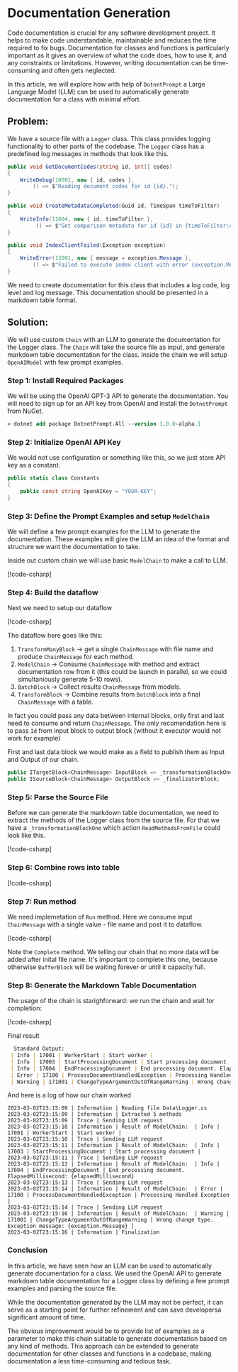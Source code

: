 ﻿# Documentation Generation

Code documentation is crucial for any software development project. It helps to make code understandable, maintainable and reduces the time required to fix bugs. 
Documentation for classes and functions is particularly important as it gives an overview of what the code does, how to use it, and any constraints or limitations. 
However, writing documentation can be time-consuming and often gets neglected. 

In this article, we will explore how with help of `DotnetPrompt` a Large Language Model (LLM) can be used to automatically generate documentation for a class with minimal effort.

## Problem:

We have a source file with a `Logger` class. This class provides logging functionality to other parts of the codebase.
The `Logger` class has a predefined log messages in methods that look like this. 

```csharp
public void GetDocumentCodes(string id, int[] codes)
{
    WriteDebug(10001, new { id, codes },
        () => $"Reading document codes for id {id}.");
}

public void CreateMetadataCompleted(Guid id, TimeSpan timeToFilter)
{
    WriteInfo(11004, new { id, timeToFilter },
         () => $"Get comparison metadata for id {id} in {timeToFilter:c}");
}

public void IndexClientFailed(Exception exception)
{
    WriteError(13001, new { message = exception.Message },
        () => $"Failed to execute index client with error {exception.Message}", exception);
}
```

We need to create documentation for this class that includes a log code, log level and log message. 
This documentation should be presented in a markdown table format.

## Solution:

We will use custom `Chain` with an LLM to generate the documentation for the Logger class. 
The `Chain` will take the source file as input, and generate markdown table documentation for the class.
Inside the chain we will setup `OpenAIModel` with few prompt examples.

### Step 1: Install Required Packages

We will be using the OpenAI GPT-3 API to generate the documentation. You will need to sign up for an API key from OpenAI and install the `DotnetPrompt` from NuGet.

```ps
> dotnet add package DotnetPrompt.All --version 1.0.0-alpha.1
```

### Step 2: Initialize OpenAI API Key

We would not use configuration or something like this, so we just store API key as a constant.

```csharp
public static class Constants
{
    public const string OpenAIKey = "YOUR-KEY";    
}
```

### Step 3: Define the Prompt Examples and setup `ModelChain`

We will define a few prompt examples for the LLM to generate the documentation. 
These examples will give the LLM an idea of the format and structure we want the documentation to take.

Inside out custom chain we will use basic `ModelChain` to make a call to LLM.

[!code-csharp[](../../../DotnetPrompt.Tests.Examples/UseCases/UseCaseGenerateDocumentation.cs#ModelSetup)]

### Step 4: Build the dataflow

Next we need to setup our dataflow

[!code-csharp[](../../../DotnetPrompt.Tests.Examples/UseCases/UseCaseGenerateDocumentation.cs#BuildDataflow)]

The dataflow here goes like this:

1. `TransformManyBlock` -> get a single `ChainMessage` with file name and produce `ChainMessage` for each method.
1. `ModelChain` -> Consume `ChainMessage` with method and extract documentation row from it (this could be launch in parallel, so we could simultaniously generate 5-10 rows).
1. `BatchBlock` -> Collect results `ChainMessage` from models.
1. `TransformBlock` -> Combine results from `BatchBlock` into a final `ChainMessage` with a table.

In fact you could pass any data between internal blocks, only first and last need to consume and return `ChainMessage`.
The only recomendation here is to pass `Id` from input block to output block (without it executor would not work for example)

First and last data block we would make as a field to publish them as Input and Output of our chain.

```csharp
public ITargetBlock<ChainMessage> InputBlock => _transformationBlockOne;
public ISourceBlock<ChainMessage> OutputBlock => _finalizatorBlock;
```

### Step 5: Parse the Source File

Before we can generate the markdown table documentation, we need to extract the methods of the Logger class from the source file. 
For that we have a `_transformationBlockOne` which action `ReadMethodsFromFile` could look like this.

[!code-csharp[](../../../DotnetPrompt.Tests.Examples/UseCases/UseCaseGenerateDocumentation.cs#ReadMethodsFromFile)]

### Step 6: Combine rows into table

[!code-csharp[](../../../DotnetPrompt.Tests.Examples/UseCases/UseCaseGenerateDocumentation.cs#CombineRowsToTable)]

### Step 7: Run method

We need implemetation of `Run` method. Here we consume input `ChainMessage` with a single value - file name and post it to dataflow.

[!code-csharp[](../../../DotnetPrompt.Tests.Examples/UseCases/UseCaseGenerateDocumentation.cs#RunMethod)]

Note the `Complete` method. We telling our chain that no more data will be added after inital file name.
It's important to complete this one, because otherwise `BufferBlock` will be waiting forever or until it capacity full.

### Step 8: Generate the Markdown Table Documentation

The usage of the chain is starighforward: we run the chain and wait for completion:

[!code-csharp[](../../../DotnetPrompt.Tests.Examples/UseCases/UseCaseGenerateDocumentation.cs#GenerateDocumentation)]

Final result

```markdown
  Standard Output: 
 | Info | 17001 | WorkerStart | Start worker |
 | Info | 17003 | StartProcessingDocument | Start processing document |
 | Info | 17004 | EndProcessingDocument | End processing document. ElapsedMillisecond: {elapsedMillisecond} |
 | Error | 17100 | ProcessDocumentHandledException | Processing Handled Exception |
 | Warning | 171001 | ChangeTypeArgumentOutOfRangeWarning | Wrong change type. Exception message: {exception.Message} |
```

And here is a log of how our chain worked
```text
2023-03-02T23:15:09 | Information | Reading file Data\Logger.cs
2023-03-02T23:15:09 | Information | Extracted 5 methods
2023-03-02T23:15:09 | Trace | Sending LLM request
2023-03-02T23:15:10 | Information | Result of ModelChain:  | Info | 17001 | WorkerStart | Start worker |
2023-03-02T23:15:10 | Trace | Sending LLM request
2023-03-02T23:15:11 | Information | Result of ModelChain:  | Info | 17003 | StartProcessingDocument | Start processing document |
2023-03-02T23:15:11 | Trace | Sending LLM request
2023-03-02T23:15:13 | Information | Result of ModelChain:  | Info | 17004 | EndProcessingDocument | End processing document. ElapsedMillisecond: {elapsedMillisecond}
2023-03-02T23:15:13 | Trace | Sending LLM request
2023-03-02T23:15:14 | Information | Result of ModelChain:  | Error | 17100 | ProcessDocumentHandledException | Processing Handled Exception |
2023-03-02T23:15:14 | Trace | Sending LLM request
2023-03-02T23:15:16 | Information | Result of ModelChain:  | Warning | 171001 | ChangeTypeArgumentOutOfRangeWarning | Wrong change type. Exception message: {exception.Message} |
2023-03-02T23:15:16 | Information | Finalization
```

### Conclusion

In this article, we have seen how an LLM can be used to automatically generate documentation for a class. 
We used the OpenAI API to generate markdown table documentation for a Logger class by defining a few prompt examples and parsing the source file. 

While the documentation generated by the LLM may not be perfect, it can serve as a starting point for further refinement and can save developersa significant amount of time. 

The obvious improvement would be to provide list of examples as a parameter to make this chain suitable to generate documentation based on any kind of methods.
This approach can be extended to generate documentation for other classes and functions in a codebase, making documentation a less time-consuming and tedious task.
